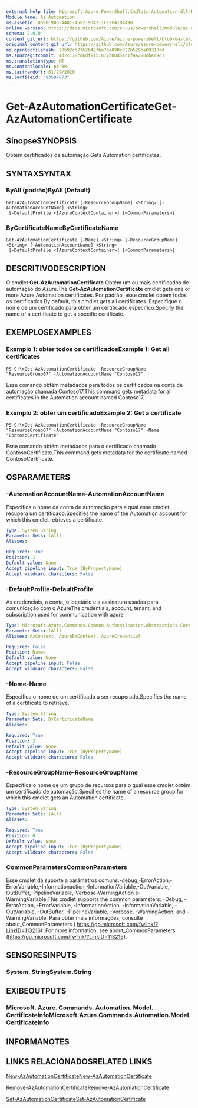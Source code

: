 ```yaml
---
external help file: Microsoft.Azure.PowerShell.Cmdlets.Automation.dll-Help.xml
Module Name: Az.Automation
ms.assetid: D690C903-A481-45F2-9D42-1CE2F4184A98
online version: https://docs.microsoft.com/en-us/powershell/module/az.automation/get-azautomationcertificate
schema: 2.0.0
content_git_url: https://github.com/Azure/azure-powershell/blob/master/src/Automation/Automation/help/Get-AzAutomationCertificate.md
original_content_git_url: https://github.com/Azure/azure-powershell/blob/master/src/Automation/Automation/help/Get-AzAutomationCertificate.md
ms.openlocfilehash: 70b92cd7762b42fba7ae890cd22b529ba80318ed
ms.sourcegitcommit: 4d2c178cd6df9151877b08d54c1f4a228dbec9d1
ms.translationtype: MT
ms.contentlocale: pt-BR
ms.lasthandoff: 01/29/2020
ms.locfileid: "93597873"
---
```

# <span data-ttu-id="d491a-101">Get-AzAutomationCertificate</span><span class="sxs-lookup"><span data-stu-id="d491a-101">Get-AzAutomationCertificate</span></span>

## <span data-ttu-id="d491a-102">Sinopse</span><span class="sxs-lookup"><span data-stu-id="d491a-102">SYNOPSIS</span></span>
<span data-ttu-id="d491a-103">Obtém certificados de automação.</span><span class="sxs-lookup"><span data-stu-id="d491a-103">Gets Automation certificates.</span></span>

## <span data-ttu-id="d491a-104">SYNTAX</span><span class="sxs-lookup"><span data-stu-id="d491a-104">SYNTAX</span></span>

### <span data-ttu-id="d491a-105">ByAll (padrão)</span><span class="sxs-lookup"><span data-stu-id="d491a-105">ByAll (Default)</span></span>
```
Get-AzAutomationCertificate [-ResourceGroupName] <String> [-AutomationAccountName] <String>
 [-DefaultProfile <IAzureContextContainer>] [<CommonParameters>]
```

### <span data-ttu-id="d491a-106">ByCertificateName</span><span class="sxs-lookup"><span data-stu-id="d491a-106">ByCertificateName</span></span>
```
Get-AzAutomationCertificate [-Name] <String> [-ResourceGroupName] <String> [-AutomationAccountName] <String>
 [-DefaultProfile <IAzureContextContainer>] [<CommonParameters>]
```

## <span data-ttu-id="d491a-107">DESCRITIVO</span><span class="sxs-lookup"><span data-stu-id="d491a-107">DESCRIPTION</span></span>
<span data-ttu-id="d491a-108">O cmdlet **Get-AzAutomationCertificate** Obtém um ou mais certificados de automação do Azure.</span><span class="sxs-lookup"><span data-stu-id="d491a-108">The **Get-AzAutomationCertificate** cmdlet gets one or more Azure Automation certificates.</span></span>
<span data-ttu-id="d491a-109">Por padrão, esse cmdlet obtém todos os certificados.</span><span class="sxs-lookup"><span data-stu-id="d491a-109">By default, this cmdlet gets all certificates.</span></span>
<span data-ttu-id="d491a-110">Especifique o nome de um certificado para obter um certificado específico.</span><span class="sxs-lookup"><span data-stu-id="d491a-110">Specify the name of a certificate to get a specific certificate.</span></span>

## <span data-ttu-id="d491a-111">EXEMPLOS</span><span class="sxs-lookup"><span data-stu-id="d491a-111">EXAMPLES</span></span>

### <span data-ttu-id="d491a-112">Exemplo 1: obter todos os certificados</span><span class="sxs-lookup"><span data-stu-id="d491a-112">Example 1: Get all certificates</span></span>
```
PS C:\>Get-AzAutomationCertificate -ResourceGroupName "ResourceGroup07" -AutomationAccountName "Contoso17"
```

<span data-ttu-id="d491a-113">Esse comando obtém metadados para todos os certificados na conta de automação chamada Contoso17.</span><span class="sxs-lookup"><span data-stu-id="d491a-113">This command gets metadata for all certificates in the Automation account named Contoso17.</span></span>

### <span data-ttu-id="d491a-114">Exemplo 2: obter um certificado</span><span class="sxs-lookup"><span data-stu-id="d491a-114">Example 2: Get a certificate</span></span>
```
PS C:\>Get-AzAutomationCertificate -ResourceGroupName "ResourceGroup07" -AutomationAccountName "Contoso17" -Name "ContosoCertificate"
```

<span data-ttu-id="d491a-115">Esse comando obtém metadados para o certificado chamado ContosoCertificate.</span><span class="sxs-lookup"><span data-stu-id="d491a-115">This command gets metadata for the certificate named ContosoCertificate.</span></span>

## <span data-ttu-id="d491a-116">OS</span><span class="sxs-lookup"><span data-stu-id="d491a-116">PARAMETERS</span></span>

### <span data-ttu-id="d491a-117">-AutomationAccountName</span><span class="sxs-lookup"><span data-stu-id="d491a-117">-AutomationAccountName</span></span>
<span data-ttu-id="d491a-118">Especifica o nome da conta de automação para a qual esse cmdlet recupera um certificado.</span><span class="sxs-lookup"><span data-stu-id="d491a-118">Specifies the name of the Automation account for which this cmdlet retrieves a certificate.</span></span>

```yaml
Type: System.String
Parameter Sets: (All)
Aliases:

Required: True
Position: 1
Default value: None
Accept pipeline input: True (ByPropertyName)
Accept wildcard characters: False
```

### <span data-ttu-id="d491a-119">-DefaultProfile</span><span class="sxs-lookup"><span data-stu-id="d491a-119">-DefaultProfile</span></span>
<span data-ttu-id="d491a-120">As credenciais, a conta, o locatário e a assinatura usadas para comunicação com o Azure</span><span class="sxs-lookup"><span data-stu-id="d491a-120">The credentials, account, tenant, and subscription used for communication with azure</span></span>

```yaml
Type: Microsoft.Azure.Commands.Common.Authentication.Abstractions.Core.IAzureContextContainer
Parameter Sets: (All)
Aliases: AzContext, AzureRmContext, AzureCredential

Required: False
Position: Named
Default value: None
Accept pipeline input: False
Accept wildcard characters: False
```

### <span data-ttu-id="d491a-121">-Nome</span><span class="sxs-lookup"><span data-stu-id="d491a-121">-Name</span></span>
<span data-ttu-id="d491a-122">Especifica o nome de um certificado a ser recuperado.</span><span class="sxs-lookup"><span data-stu-id="d491a-122">Specifies the name of a certificate to retrieve.</span></span>

```yaml
Type: System.String
Parameter Sets: ByCertificateName
Aliases:

Required: True
Position: 2
Default value: None
Accept pipeline input: True (ByPropertyName)
Accept wildcard characters: False
```

### <span data-ttu-id="d491a-123">-ResourceGroupName</span><span class="sxs-lookup"><span data-stu-id="d491a-123">-ResourceGroupName</span></span>
<span data-ttu-id="d491a-124">Especifica o nome de um grupo de recursos para o qual esse cmdlet obtém um certificado de automação.</span><span class="sxs-lookup"><span data-stu-id="d491a-124">Specifies the name of a resource group for which this cmdlet gets an Automation certificate.</span></span>

```yaml
Type: System.String
Parameter Sets: (All)
Aliases:

Required: True
Position: 0
Default value: None
Accept pipeline input: True (ByPropertyName)
Accept wildcard characters: False
```

### <span data-ttu-id="d491a-125">CommonParameters</span><span class="sxs-lookup"><span data-stu-id="d491a-125">CommonParameters</span></span>
<span data-ttu-id="d491a-126">Esse cmdlet dá suporte a parâmetros comuns:-debug,-ErrorAction,-ErrorVariable,-Informationaction,-InformationVariable,-OutVariable,-OutBuffer,-PipelineVariable,-Verbose-WarningAction e-WarningVariable.</span><span class="sxs-lookup"><span data-stu-id="d491a-126">This cmdlet supports the common parameters: -Debug, -ErrorAction, -ErrorVariable, -InformationAction, -InformationVariable, -OutVariable, -OutBuffer, -PipelineVariable, -Verbose, -WarningAction, and -WarningVariable.</span></span> <span data-ttu-id="d491a-127">Para obter mais informações, consulte about_CommonParameters ( https://go.microsoft.com/fwlink/?LinkID=113216) .</span><span class="sxs-lookup"><span data-stu-id="d491a-127">For more information, see about_CommonParameters (https://go.microsoft.com/fwlink/?LinkID=113216).</span></span>

## <span data-ttu-id="d491a-128">SENSORES</span><span class="sxs-lookup"><span data-stu-id="d491a-128">INPUTS</span></span>

### <span data-ttu-id="d491a-129">System. String</span><span class="sxs-lookup"><span data-stu-id="d491a-129">System.String</span></span>

## <span data-ttu-id="d491a-130">EXIBE</span><span class="sxs-lookup"><span data-stu-id="d491a-130">OUTPUTS</span></span>

### <span data-ttu-id="d491a-131">Microsoft. Azure. Commands. Automation. Model. CertificateInfo</span><span class="sxs-lookup"><span data-stu-id="d491a-131">Microsoft.Azure.Commands.Automation.Model.CertificateInfo</span></span>

## <span data-ttu-id="d491a-132">INFORMA</span><span class="sxs-lookup"><span data-stu-id="d491a-132">NOTES</span></span>

## <span data-ttu-id="d491a-133">LINKS RELACIONADOS</span><span class="sxs-lookup"><span data-stu-id="d491a-133">RELATED LINKS</span></span>

[<span data-ttu-id="d491a-134">New-AzAutomationCertificate</span><span class="sxs-lookup"><span data-stu-id="d491a-134">New-AzAutomationCertificate</span></span>](./New-AzAutomationCertificate.md)

[<span data-ttu-id="d491a-135">Remove-AzAutomationCertificate</span><span class="sxs-lookup"><span data-stu-id="d491a-135">Remove-AzAutomationCertificate</span></span>](./Remove-AzAutomationCertificate.md)

[<span data-ttu-id="d491a-136">Set-AzAutomationCertificate</span><span class="sxs-lookup"><span data-stu-id="d491a-136">Set-AzAutomationCertificate</span></span>](./Set-AzAutomationCertificate.md)


